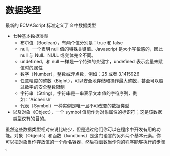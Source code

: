 # 数据类型

最新的 ECMAScript 标准定义了 8 中数据类型

- 七种基本数据类型
  - 布尔值（Boolean），有两个值分别是：true 和 false
  - null，一个表明 null 值的特殊关键值。Javascript 是大小写敏感的，因此 null 与 Null、NULL 或变体完全不同。
  - undefined，和 null 一样是一个特殊的关键字，undefined 表示变量未赋值时的属性
  - 数字（Number），整数或浮点数，例如：25 或者 3.1415926
  - 任意精度的整数（BigInt），可以安全地存储和操作最大整数，甚至可以超过数字的安全整数限制
  - 字符串（String），字符串是一串表示文本值的字符序列，例如：'Aicherish'
  - 代表（Symbol）一种实例是唯一且不可改变的数据类型
- 以及对象（Object），一个 symbol 值能作为对象属性的标识符；这是该数据类型仅有的目的。

虽然这些数据类型相对来说比较少，但是通过他们你可以在程序中开发有用的功能。对象（Objects）和函数（functions）是这门语言的另外两个基本元素。你可以把对象当作存放值的一个命名容器，然后将函数当作你的程序能够执行的步骤
。
